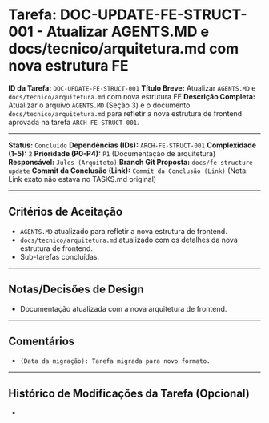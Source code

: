 # Tarefa: DOC-UPDATE-FE-STRUCT-001 - Atualizar AGENTS.MD e docs/tecnico/arquitetura.md com nova estrutura FE

**ID da Tarefa:** `DOC-UPDATE-FE-STRUCT-001`
**Título Breve:** Atualizar `AGENTS.MD` e `docs/tecnico/arquitetura.md` com nova estrutura FE
**Descrição Completa:**
Atualizar o arquivo `AGENTS.MD` (Seção 3) e o documento `docs/tecnico/arquitetura.md` para refletir a nova estrutura de frontend aprovada na tarefa `ARCH-FE-STRUCT-001`.

---

**Status:** `Concluído`
**Dependências (IDs):** `ARCH-FE-STRUCT-001`
**Complexidade (1-5):** `2`
**Prioridade (P0-P4):** `P1` (Documentação de arquitetura)
**Responsável:** `Jules (Arquiteto)`
**Branch Git Proposta:** `docs/fe-structure-update`
**Commit da Conclusão (Link):** `Commit da Conclusão (Link)` (Nota: Link exato não estava no TASKS.md original)

---

## Critérios de Aceitação
- `AGENTS.MD` atualizado para refletir a nova estrutura de frontend.
- `docs/tecnico/arquitetura.md` atualizado com os detalhes da nova estrutura de frontend.
- Sub-tarefas concluídas.

---

## Notas/Decisões de Design
- Documentação atualizada com a nova arquitetura de frontend.

---

## Comentários
- `(Data da migração): Tarefa migrada para novo formato.`

---

## Histórico de Modificações da Tarefa (Opcional)
-
